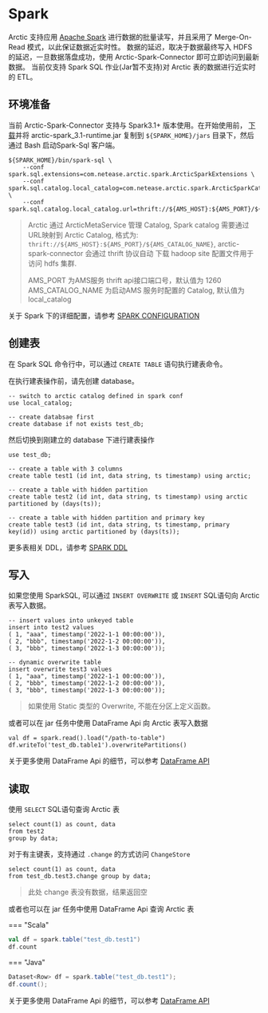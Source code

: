 # Spark

Arctic 支持应用 [Apache Spark](https://spark.apache.org/) 进行数据的批量读写，并且采用了 Merge-On-Read 模式，以此保证数据近实时性。 数据的延迟，取决于数据最终写入 HDFS
的延迟，一旦数据落盘成功，使用 Arctic-Spark-Connector 即可立即访问到最新数据。 当前仅支持 Spark SQL 作业(Jar暂不支持)对 Arctic 表的数据进行近实时的 ETL。

## 环境准备

当前 Arctic-Spark-Connector 支持与 Spark3.1+ 版本使用。在开始使用前，
[下载](https://github.com/NetEase/arctic/releases/download/v0.3.1-rc1/arctic-spark_3.1-runtime-0.3.1.jar)并将 arctic-spark_3.1-runtime.jar 复制到
`${SPARK_HOME}/jars` 目录下，然后通过 Bash 启动Spark-Sql 客户端。

```
${SPARK_HOME}/bin/spark-sql \
    --conf spark.sql.extensions=com.netease.arctic.spark.ArcticSparkExtensions \
    --conf spark.sql.catalog.local_catalog=com.netease.arctic.spark.ArcticSparkCatalog \
    --conf spark.sql.catalog.local_catalog.url=thrift://${AMS_HOST}:${AMS_PORT}/${AMS_CATALOG_NAME}
```

> Arctic 通过 ArcticMetaService 管理 Catalog, Spark catalog 需要通过URL映射到 Arctic Catalog, 格式为:
> `thrift://${AMS_HOST}:${AMS_PORT}/${AMS_CATALOG_NAME}`, arctic-spark-connector 会通过 thrift 协议自动
> 下载 hadoop site 配置文件用于访问 hdfs 集群.
>
> AMS_PORT 为AMS服务 thrift api接口端口号，默认值为 1260
> AMS_CATALOG_NAME 为启动AMS 服务时配置的 Catalog, 默认值为 local_catalog

关于 Spark 下的详细配置，请参考 [SPARK CONFIGURATION](spark-conf.md)

## 创建表

在 Spark SQL 命令行中，可以通过 `CREATE TABLE` 语句执行建表命令。

在执行建表操作前，请先创建 database。

```
-- switch to arctic catalog defined in spark conf
use local_catalog;

-- create databsae first 
create database if not exists test_db;
```

然后切换到刚建立的 database 下进行建表操作

```
use test_db;

-- create a table with 3 columns
create table test1 (id int, data string, ts timestamp) using arctic;

-- create a table with hidden partition
create table test2 (id int, data string, ts timestamp) using arctic partitioned by (days(ts));

-- create a table with hidden partition and primary key
create table test3 (id int, data string, ts timestamp, primary key(id)) using arctic partitioned by (days(ts));
```

更多表相关 DDL，请参考 [SPARK DDL](spark-ddl.md)

## 写入

如果您使用 SparkSQL, 可以通过 `INSERT OVERWRITE` 或 `INSERT` SQL语句向 Arctic 表写入数据。

```
-- insert values into unkeyed table
insert into test2 values 
( 1, "aaa", timestamp('2022-1-1 00:00:00')),
( 2, "bbb", timestamp('2022-1-2 00:00:00')),
( 3, "bbb", timestamp('2022-1-3 00:00:00'));

-- dynamic overwrite table 
insert overwrite test3 values 
( 1, "aaa", timestamp('2022-1-1 00:00:00')),
( 2, "bbb", timestamp('2022-1-2 00:00:00')),
( 3, "bbb", timestamp('2022-1-3 00:00:00'));
```


> 如果使用 Static 类型的 Overwrite, 不能在分区上定义函数。

或者可以在 jar 任务中使用 DataFrame Api 向 Arctic 表写入数据

``` 
val df = spark.read().load("/path-to-table")
df.writeTo('test_db.table1').overwritePartitions()
```

关于更多使用 DataFrame Api 的细节，可以参考 [DataFrame API](spark-ddl.md)

## 读取

使用 `SELECT` SQL语句查询 Arctic 表

``` 
select count(1) as count, data 
from test2 
group by data;
```

对于有主键表，支持通过 `.change` 的方式访问 `ChangeStore`

``` 
select count(1) as count, data
from test_db.test3.change group by data;
```
> 此处 change 表没有数据，结果返回空

或者也可以在 jar 任务中使用 DataFrame Api 查询 Arctic 表

=== "Scala"
```scala
val df = spark.table("test_db.test1")
df.count
```

=== "Java"
```java
Dataset<Row> df = spark.table("test_db.test1");
df.count();
```


关于更多使用 DataFrame Api 的细节，可以参考 [DataFrame API](spark-ddl.md)
